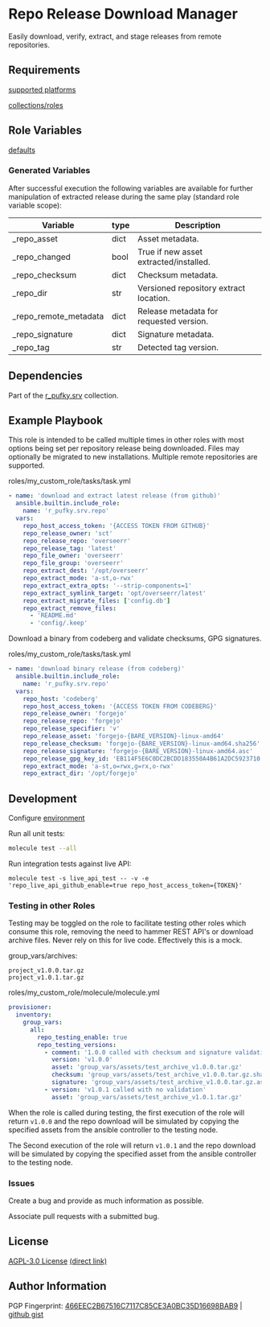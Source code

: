 # Repo Release Download Manager
Easily download, verify, extract, and stage releases from remote repositories.

## Requirements
[supported platforms](https://github.com/r-pufky/ansible_repo/blob/main/meta/main.yml)

[collections/roles](https://github.com/r-pufky/ansible_repo/blob/main/meta/requirements.yml)

## Role Variables
[defaults](https://github.com/r-pufky/ansible_repo/tree/main/defaults/main/)

### Generated Variables
After successful execution the following variables are available for further
manipulation of extracted release during the same play (standard role variable
scope):

 Variable              | type | Description
-----------------------|------|-----------------------------------------
 _repo_asset           | dict | Asset metadata.
 _repo_changed         | bool | True if new asset extracted/installed.
 _repo_checksum        | dict | Checksum metadata.
 _repo_dir             | str  | Versioned repository extract location.
 _repo_remote_metadata | dict | Release metadata for requested version.
 _repo_signature       | dict | Signature metadata.
 _repo_tag             | str  | Detected tag version.

## Dependencies
Part of the [r_pufky.srv](https://github.com/r-pufky/ansible_collection_srv)
collection.

## Example Playbook
This role is intended to be called multiple times in other roles with most
options being set per repository release being downloaded. Files may optionally
be migrated to new installations. Multiple remote repositories are supported.

roles/my_custom_role/tasks/task.yml
``` yaml
- name: 'download and extract latest release (from github)'
  ansible.builtin.include_role:
    name: 'r_pufky.srv.repo'
  vars:
    repo_host_access_token: '{ACCESS TOKEN FROM GITHUB}'
    repo_release_owner: 'sct'
    repo_release_repo: 'overseerr'
    repo_release_tag: 'latest'
    repo_file_owner: 'overseerr'
    repo_file_group: 'overseerr'
    repo_extract_dest: '/opt/overseerr'
    repo_extract_mode: 'a-st,o-rwx'
    repo_extract_extra_opts: '--strip-components=1'
    repo_extract_symlink_target: 'opt/overseerr/latest'
    repo_extract_migrate_files: ['config.db']
    repo_extract_remove_files:
      - 'README.md'
      - 'config/.keep'
```

Download a binary from codeberg and validate checksums, GPG signatures.

roles/my_custom_role/tasks/task.yml
``` yaml
- name: 'download binary release (from codeberg)'
  ansible.builtin.include_role:
    name: 'r_pufky.srv.repo'
  vars:
    repo_host: 'codeberg'
    repo_host_access_token: '{ACCESS TOKEN FROM CODEBERG}'
    repo_release_owner: 'forgejo'
    repo_release_repo: 'forgejo'
    repo_release_specifier: 'v'
    repo_release_asset: 'forgejo-{BARE_VERSION}-linux-amd64'
    repo_release_checksum: 'forgejo-{BARE_VERSION}-linux-amd64.sha256'
    repo_release_signature: 'forgejo-{BARE_VERSION}-linux-amd64.asc'
    repo_release_gpg_key_id: 'EB114F5E6C0DC2BCDD183550A4B61A2DC5923710'
    repo_extract_mode: 'a-st,o=rwx,g=rx,o-rwx'
    repo_extract_dir: '/opt/forgejo'
```

## Development
Configure [environment](https://github.com/r-pufky/ansible_collection_srv/blob/main/docs/dev/environment/README.md)

Run all unit tests:
``` bash
molecule test --all
```

Run integration tests against live API:
```
molecule test -s live_api_test -- -v -e 'repo_live_api_github_enable=true repo_host_access_token={TOKEN}'
```

### Testing in other Roles
Testing may be toggled on the role to facilitate testing other roles which
consume this role, removing the need to hammer REST API's or download archive
files. Never rely on this for live code. Effectively this is a mock.

group_vars/archives:
```
project_v1.0.0.tar.gz
project_v1.0.1.tar.gz
```

roles/my_custom_role/molecule/molecule.yml
``` yaml
provisioner:
  inventory:
    group_vars:
      all:
        repo_testing_enable: true
        repo_testing_versions:
          - comment: '1.0.0 called with checksum and signature validation'
            version: 'v1.0.0'
            asset: 'group_vars/assets/test_archive_v1.0.0.tar.gz'
            checksum: 'group_vars/assets/test_archive_v1.0.0.tar.gz.sha256'
            signature: 'group_vars/assets/test_archive_v1.0.0.tar.gz.asc'
          - version: 'v1.0.1 called with no validation'
            asset: 'group_vars/assets/test_archive_v1.0.1.tar.gz'
```
When the role is called during testing, the first execution of the role will
return `v1.0.0` and the repo download will be simulated by copying the
specified assets from the ansible controller to the testing node.

The Second execution of the role will return `v1.0.1` and the repo download
will be simulated by copying the specified asset from the ansible controller to
the testing node.

### Issues
Create a bug and provide as much information as possible.

Associate pull requests with a submitted bug.

## License
[AGPL-3.0 License](https://www.tldrlegal.com/license/gnu-affero-general-public-license-v3-agpl-3-0)
 [(direct link)](https://github.com/r-pufky/ansible_repo/blob/main/LICENSE)

## Author Information
PGP Fingerprint: [466EEC2B67516C7117C85CE3A0BC35D16698BAB9](https://keys.openpgp.org/vks/v1/by-fingerprint/466EEC2B67516C7117C85CE3A0BC35D16698BAB9)
| [github gist](https://gist.github.com/r-pufky/a8df36977c55b5bb20829267c4c49d22)
